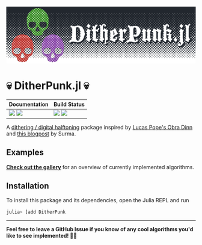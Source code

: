 ![](./docs/logo/DitheredPunk.png)
# 💀 DitherPunk.jl 💀

| **Documentation**                                                     | **Build Status**                                      |
|:--------------------------------------------------------------------- |:----------------------------------------------------- |
| [![][docs-stab-img]][docs-stab-url] [![][docs-dev-img]][docs-dev-url] | [![][ci-img]][ci-url] [![][codecov-img]][codecov-url] |


A [dithering / digital halftoning](https://en.wikipedia.org/wiki/Dither) package inspired by [Lucas Pope's Obra Dinn](https://obradinn.com) and [this blogpost](https://surma.dev/things/ditherpunk/) by Surma.



## Examples
**[Check out the gallery](https://adrhill.github.io/DitherPunk.jl/stable/generated/gallery_images/)** for an overview of currently implemented algorithms.

## Installation 
To install this package and its dependencies, open the Julia REPL and run 

```julia
julia> ]add DitherPunk
```

___

**Feel free to leave a GitHub Issue if you know of any cool  algorithms you'd like to see implemented! 🔬🔧**

[docs-stab-img]: https://img.shields.io/badge/docs-stable-blue.svg
[docs-stab-url]: https://adrhill.github.io/DitherPunk.jl/stable

[docs-dev-img]: https://img.shields.io/badge/docs-main-blue.svg
[docs-dev-url]: https://adrhill.github.io/DitherPunk.jl/dev

[ci-img]: https://github.com/adrhill/DitherPunk.jl/workflows/CI/badge.svg
[ci-url]: https://github.com/adrhill/DitherPunk.jl/actions

[codecov-img]: https://codecov.io/gh/adrhill/DitherPunk.jl/branch/master/graph/badge.svg
[codecov-url]: https://codecov.io/gh/adrhill/DitherPunk.jl